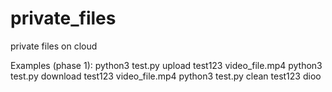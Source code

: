 # private_files
private files on cloud

Examples (phase 1):
python3 test.py upload test123 video_file.mp4
python3 test.py download test123 video_file.mp4
python3 test.py clean test123 dioo
